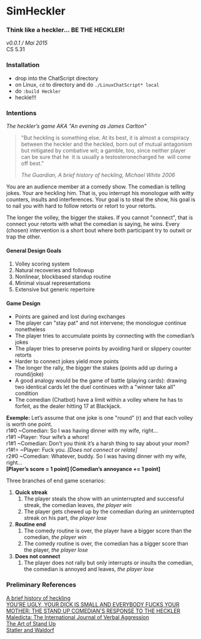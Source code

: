 # SimHeckler
### Think like a heckler... BE THE HECKLER!

_v0.0.1 / Mai 2015_  
CS 5.31

### Installation
* drop into the ChatScript directory
* on Linux, ```cd``` to directory and do ```./LinuxChatScript* local```
* do ``` :build Heckler ```
* heckle!!!

### Intentions

_The heckler’s game AKA "An evening as James Carlton"_

>"But heckling is something else. At its best, it is almost a conspiracy between the heckler and the heckled,
born out of mutual antagonism but mitigated by combative wit; a gamble, too, since neither player can be
sure that he ­ it is usually a testosterone­charged he ­ will come off best."
>
>_The Guardian, A brief history of heckling, Michael White 2006_

You are an audience member at a comedy show. The comedian is telling jokes. Your are
heckling him. That is, you interrupt his monologue with witty counters, insults and interferences.
Your goal is to steal the show, his goal is to nail you with hard to follow retorts or retort to your
retorts.

The longer the volley, the bigger the stakes. If you cannot "connect", that is connect your retorts
with what the comedian is saying, he wins. Every (chosen) intervention is a short bout where
both participant try to outwit or trap the other.

#### General Design Goals ####
1. Volley scoring system
1. Natural recoveries and follow­up
1. Non­linear, block­based stand­up routine
1. Minimal visual representations
1. Extensive but generic repertoire

#### Game Design ####
* Points are gained and lost during exchanges
* The player can "stay pat" and not intervene; the monologue continue nonetheless
* The player tries to accumulate points by connecting with the comedian’s jokes
* The player tries to preserve points by avoiding hard or slippery counter retorts
* Harder to connect jokes yield more points
* The longer the rally, the bigger the stakes (points add up during a round/joke)
* A good analogy would be the game of battle (playing cards): drawing two identical cards
let the duel continues with a "winner take all" condition
* The comedian (Chatbot) have a limit within a volley where he has to forfeit, as the dealer hitting 17 at Blackjack.
 
**Exemple:**
Let’s assume that one joke is one "round" (r) and that each volley is worth one point.  
  r1#0 ~Comedian: So I was having dinner with my wife, right…  
  r1#1 ~Player: Your wife’s a whore!  
  r1#1 ~Comedian: Don’t you think it’s a harsh thing to say about your mom?  
  r1#!= ~Player: Fuck you. _[Does not connect or relate]_  
  r2#0 ~Comedian: Whatever, buddy. So I was having dinner with my wife, right…  
  **[Player’s score ­= 1 point] [Comedian’s annoyance += 1 point]** 

Three branches of end game scenarios:  

1. **Quick streak**
   1. The player steals the show with an uninterrupted and successful streak, the comedian leaves, *the player win*
   2. The player gets chewed up by the comedian during an uninterrupted streak on his part, *the player lose*
2. **Routine end**
   1. The comedy routine is over, the player have a bigger score than the comedian, *the player win*
   2. The comedy routine is over, the comedian has a bigger score than the player, *the player lose*
3. **Does not connect**
   1. The player does not rally but only interrupts or insults the comedian, the comedian is annoyed and leaves, *the player lose*

### Preliminary References

[A brief history of heckling](http://www.theguardian.com/politics/2006/apr/28/past.labour)  
[YOU'RE UGLY, YOUR DICK IS SMALL AND EVERYBODY FUCKS YOUR MOTHER:
THE STAND UP COMEDIAN'S RESPONSE TO THE HECKLER](http://www.juggling.org/~conway/juggler/MAL.TXT)  
[Maledicta: The International Journal of Verbal Aggression](http://aman.members.sonic.net/)  
[The Art of Stand Up](https://www.youtube.com/watch?v=AguHpfT2Tqc)  
[Statler and Waldorf](http://en.wikipedia.org/wiki/Statler_%26_Waldorf)  

